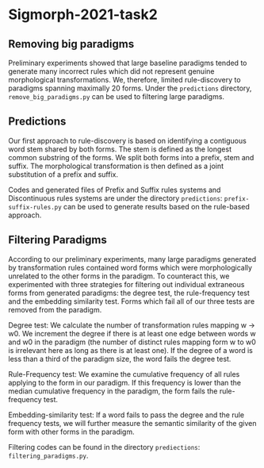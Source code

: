 # Sigmorph-2021-task2


## Removing big paradigms
Preliminary experiments showed that large baseline paradigms tended to generate many incorrect rules which did not represent genuine morphological transformations. We, therefore, limited rule-discovery to paradigms spanning maximally 20 forms. Under the  `predictions` directory, `remove_big_paradigms.py` can be used to filtering large paradigms. 

## Predictions
Our first approach to rule-discovery is based on identifying a contiguous word stem shared by both forms. The stem is defined as the longest common substring of the forms. We split both forms into a prefix, stem and suffix. The morphological transformation is then defined as a joint substitution of a prefix and suffix. 

Codes and generated files of Prefix and Suffix rules systems and Discontinuous rules systems are under the directory `predictions`: `prefix-suffix-rules.py` can be used to generate results based on the rule-based approach. 

##  Filtering Paradigms
According to our preliminary experiments, many large paradigms generated by transformation rules contained word forms which were morphologically unrelated to the other forms in the paradigm. To counteract this, we experimented with three strategies for filtering out individual extraneous forms from generated paradigms: the degree test, the rule-frequency test and the embedding similarity test. Forms which fail all of our three tests are removed from the paradigm.

Degree test: We calculate the number of transformation rules mapping w → w0. We increment the degree if there is at least one edge between words w and w0 in the paradigm (the number of distinct rules mapping form w to w0 is irrelevant here as long as there is at least one). If the degree of a word is less than a third of the paradigm size, the word fails the degree test.

Rule-Frequency test: We examine the cumulative frequency of all rules applying to the form in our paradigm. If this frequency is lower than the median cumulative frequency in the paradigm, the form fails the rule-frequency test.

Embedding-similarity test: If a word fails to pass the degree and the rule frequency tests, we will further measure the semantic similarity of the given form with other forms in the paradigm.

Filtering codes can be found in the directory `prediections`: `filtering_paradigms.py`.

